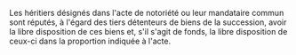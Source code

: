   
 Les héritiers désignés dans l'acte de notoriété ou leur mandataire commun sont réputés, à l'égard des tiers détenteurs de biens de la succession, avoir la libre disposition de ces biens et, s'il s'agit de fonds, la libre disposition de ceux-ci dans la proportion indiquée à l'acte.  

  
